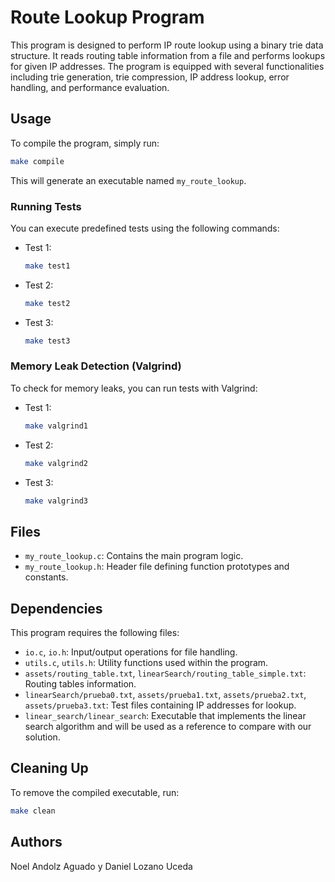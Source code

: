 # Route Lookup Program

This program is designed to perform IP route lookup using a binary trie data structure. It reads routing table information from a file and performs lookups for given IP addresses. The program is equipped with several functionalities including trie generation, trie compression, IP address lookup, error handling, and performance evaluation.

## Usage

To compile the program, simply run:

```bash
make compile
```

This will generate an executable named `my_route_lookup`.

### Running Tests

You can execute predefined tests using the following commands:

- Test 1:
  ```bash
  make test1
  ```
- Test 2:
  ```bash
  make test2
  ```
- Test 3:
  ```bash
  make test3
  ```

### Memory Leak Detection (Valgrind)

To check for memory leaks, you can run tests with Valgrind:

- Test 1:
  ```bash
  make valgrind1
  ```
- Test 2:
  ```bash
  make valgrind2
  ```
- Test 3:
  ```bash
  make valgrind3
  ```

## Files

- `my_route_lookup.c`: Contains the main program logic.
- `my_route_lookup.h`: Header file defining function prototypes and constants.

## Dependencies

This program requires the following files:

- `io.c`, `io.h`: Input/output operations for file handling.
- `utils.c`, `utils.h`: Utility functions used within the program.
- `assets/routing_table.txt`, `linearSearch/routing_table_simple.txt`: Routing tables information.
- `linearSearch/prueba0.txt`, `assets/prueba1.txt`, `assets/prueba2.txt`, `assets/prueba3.txt`: Test files containing IP addresses for lookup.
- `linear_search/linear_search`: Executable that implements the linear search algorithm and will be used as a reference to
compare with our solution.


## Cleaning Up

To remove the compiled executable, run:

```bash
make clean
```

## Authors

Noel Andolz Aguado y Daniel Lozano Uceda
